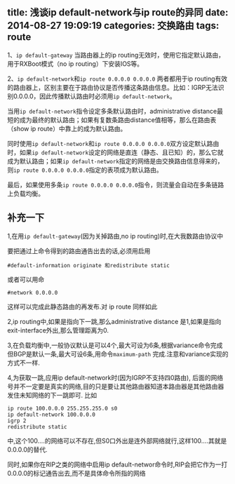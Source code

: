 title: 浅谈ip default-network与ip route的异同
date: 2014-08-27 19:09:19
categories: 交换路由
tags: route
---
1、`ip default-gateway`
当路由器上的ip routing无效时，使用它指定默认路由，用于RXBoot模式（no ip routing）下安装IOS等。
<!--more-->
2、`ip default-network`和`ip route 0.0.0.0 0.0.0.0`
两者都用于ip routing有效的路由器上，区别主要在于路由协议是否传播这条路由信息。比如：IGRP无法识别0.0.0.0，因此传播默认路由时必须用`ip default-network`。

当用`ip default-network`指令设定多条默认路由时，administrative distance最短的成为最终的默认路由；如果有复数条路由distance值相等，那么在路由表（show ip route）中靠上的成为默认路由。

同时使用`ip default-network`和`ip route 0.0.0.0 0.0.0.0`双方设定默认路由时，如果`ip default-network`设定的网络是直连（静态、且已知）的，那么它就成为默认路由；如果`ip default-network`指定的网络是由交换路由信息得来的，则`ip route 0.0.0.0 0.0.0.0`指定的表项成为默认路由。

最后，如果使用多条`ip route 0.0.0.0 0.0.0.0`指令，则流量会自动在多条链路上负载均衡。

## 补充一下
1,在用`ip default-gateway`(因为关掉路由,no ip routing)时,在大我数路由协议中	
	
要把通过上命令得到的路由通告出去的话,必须用启用

	#default-information originate 和redistribute static

或者可以用命

	#network 0.0.0.0

这样可以完成此静态路由的再发布.对 ip route 同样如此

2,ip routing中,如果是指向下一跳,那么administrative distance 是1,如果是指向
exit-interface外出,那么管理距离为0.

3,在负载均衡中,一般协议默认是可以4个,最大可设为6条,根据variance命令完成
但BGP是默认一条,最大可设6条,用命令`maximum-path` 完成.注意和variance实现的方式不一样.

4,为获取一跳,应用ip default-network时(因为IGRP不支持四0路由),
后面的网络号并不一定要是真实的网络,目的只是要让其他路由器知道本路由器是其他路由器发住未知网络的下一跳即可.
比如

	ip route 100.0.0.0 255.255.255.0 s0
	ip default-network 100.0.0.0
	igrp 2
	redistribute static

中,这个100….的网络可以不存在,但S0口外出是连外部网络就行,这样100….其就是0.0.0.0的替代.

同时,如果你在RIP之类的网络中启用ip default-networ命令时,RIP会把它作为一打0.0.0.0的标记通告出去,而不是具体命令所指的网络